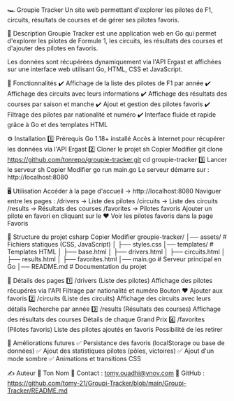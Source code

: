 🏎️ Groupie Tracker
Un site web permettant d'explorer les pilotes de F1, circuits, résultats de courses et de gérer ses pilotes favoris.


📖 Description
Groupie Tracker est une application web en Go qui permet d'explorer les pilotes de Formule 1, les circuits, les résultats des courses et d'ajouter des pilotes en favoris.

Les données sont récupérées dynamiquement via l'API Ergast et affichées sur une interface web utilisant Go, HTML, CSS et JavaScript.


🚀 Fonctionnalités
✔️ Affichage de la liste des pilotes de F1 par année
✔️ Affichage des circuits avec leurs informations
✔️ Affichage des résultats des courses par saison et manche
✔️ Ajout et gestion des pilotes favoris
✔️ Filtrage des pilotes par nationalité et numéro
✔️ Interface fluide et rapide grâce à Go et des templates HTML


⚙️ Installation
1️⃣ Prérequis
Go 1.18+ installé
Accès à Internet pour récupérer les données via l'API Ergast
2️⃣ Cloner le projet
sh
Copier
Modifier
git clone https://github.com/tonrepo/groupie-tracker.git
cd groupie-tracker
3️⃣ Lancer le serveur
sh
Copier
Modifier
go run main.go
Le serveur démarre sur : http://localhost:8080


🖥 Utilisation
Accéder à la page d'accueil → http://localhost:8080
Naviguer entre les pages :
/drivers → Liste des pilotes
/circuits → Liste des circuits
/results → Résultats des courses
/favorites → Pilotes favoris
Ajouter un pilote en favori en cliquant sur le ❤️
Voir les pilotes favoris dans la page Favoris



📂 Structure du projet
csharp
Copier
Modifier
groupie-tracker/
│── assets/                     # Fichiers statiques (CSS, JavaScript)
│   ├── styles.css
│── templates/                   # Templates HTML
│   ├── base.html
│   ├── drivers.html
│   ├── circuits.html
│   ├── results.html
│   ├── favorites.html
│── main.go                      # Serveur principal en Go
│── README.md                    # Documentation du projet


📄 Détails des pages
1️⃣ /drivers (Liste des pilotes)
Affichage des pilotes récupérés via l'API
Filtrage par nationalité et numéro
Bouton ❤️ Ajouter aux favoris
2️⃣ /circuits (Liste des circuits)
Affichage des circuits avec leurs détails
Recherche par année
3️⃣ /results (Résultats des courses)
Affichage des résultats des courses
Détails de chaque Grand Prix
4️⃣ /favorites (Pilotes favoris)
Liste des pilotes ajoutés en favoris
Possibilité de les retirer


🔮 Améliorations futures
✅ Persistance des favoris (localStorage ou base de données)
✅ Ajout des statistiques pilotes (pôles, victoires)
✅ Ajout d'un mode sombre
✅ Animations et transitions CSS


✍️ Auteur
👤 Ton Nom
📧 Contact : tomy.ouadhi@ynov.com
🔗 GitHub : https://github.com/tomy-21/Groupi-Tracker/blob/main/Groupi-Tracker/README.md